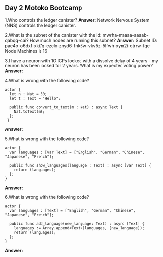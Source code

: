 ## Day 2 Motoko Bootcamp
1.Who controls the ledger canister?
**Answer:**  Network Nervous System (NNS) controls the ledger canister.


2.What is the subnet of the canister with the id: mwrha-maaaa-aaaab-qabqq-cai? How much nodes are running this subnet?
**Answer:**
Subnet ID: pae4o-o6dxf-xki7q-ezclx-znyd6-fnk6w-vkv5z-5lfwh-xym2i-otrrw-fqe
Node Machines is 16

3.I have a neuron with 1O ICPs locked with a dissolve delay of 4 years - my neuron has been locked for 2 years. What is my expected voting power?
**Answer:**


4.What is wrong with the following code?
```motoko
actor {
  let n : Nat = 50;
  let t : Text = "Hello";

  public func convert_to_text(m : Nat) : async Text {
    Nat.toText(m);
  };
 }
 ```
 **Answer:**

5.What is wrong with the following code?
```motoko
actor {
  var languages : [var Text] = ["English", "German", "Chinese", "Japanese", "French"];

  public func show_languages(language : Text) : async [var Text] {
    return (languages);
  };
}
```
**Answer:**

6.What is wrong with the following code?
```motoko
actor {
  var languages : [Text] = ["English", "German", "Chinese", "Japanese", "French"];

  public func add_language(new_language: Text) : async [Text] {
    languages := Array.append<Text>(languages, [new_language]);
    return (languages);
  };
}
```
**Answer:**
